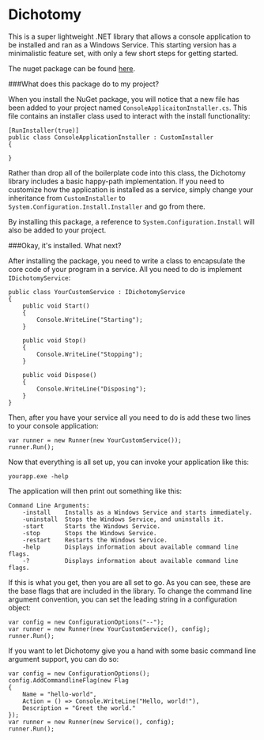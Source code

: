 Dichotomy
=========

This is a super lightweight .NET library that allows a console application to be installed and ran as a Windows Service. This starting version has a minimalistic feature set, with only a few short steps for getting started.

The nuget package can be found [here](https://nuget.org/packages/Dichotomy).

###What does this package do to my project?

When you install the NuGet package, you will notice that a new file has been added to your project named `ConsoleApplicaitonInstaller.cs`. This file contains an installer class used to interact with the install functionality:

	[RunInstaller(true)]
    public class ConsoleApplicationInstaller : CustomInstaller
    {
        
    }

Rather than drop all of the boilerplate code into this class, the Dichotomy library includes a basic happy-path implementation. If you need to customize how the application is installed as a service, simply change your inheritance from `CustomInstaller` to `System.Configuration.Install.Installer` and go from there.

By installing this package, a reference to `System.Configuration.Install` will also be added to your project.

###Okay, it's installed. What next?

After installing the package, you need to write a class to encapsulate the core code of your program in a service. All you need to do is implement `IDichotomyService`:

    public class YourCustomService : IDichotomyService
    {
        public void Start()
        {
            Console.WriteLine("Starting");
        }

        public void Stop()
        {
            Console.WriteLine("Stopping");
        }

        public void Dispose()
        {
            Console.WriteLine("Disposing");
        }
    }

Then, after you have your service all you need to do is add these two lines to your console application:

    var runner = new Runner(new YourCustomService());
    runner.Run();

Now that everything is all set up, you can invoke your application like this:

	yourapp.exe -help

The application will then print out something like this:

    Command Line Arguments:
        -install    Installs as a Windows Service and starts immediately.
        -uninstall  Stops the Windows Service, and uninstalls it.
        -start      Starts the Windows Service.
        -stop       Stops the Windows Service.
        -restart    Restarts the Windows Service.
        -help       Displays information about available command line flags.
        -?          Displays information about available command line flags.

If this is what you get, then you are all set to go. As you can see, these are the base flags that are included in the library. To change the command line argument convention, you can set the leading string in a configuration object:

    var config = new ConfigurationOptions("--");
    var runner = new Runner(new YourCustomService(), config);
    runner.Run();

If you want to let Dichotomy give you a hand with some basic command line argument support, you can do so:

    var config = new ConfigurationOptions();
    config.AddCommandlineFlag(new Flag
    {
        Name = "hello-world",
        Action = () => Console.WriteLine("Hello, world!"),
        Description = "Greet the world."
    });
    var runner = new Runner(new Service(), config);
    runner.Run();
